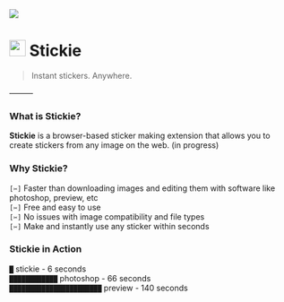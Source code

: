 <img src="https://cdn.discordapp.com/attachments/1096174778622148768/1096902070604411040/banner2Artboard_1.png">

# <img src="https://cdn.discordapp.com/attachments/1096174778622148768/1096888467331489853/stickie3.png" width="29px"> Stickie
> Instant stickers. Anywhere.
> 
———
### What is Stickie?

**Stickie** is a browser-based sticker making extension that allows you to create stickers from any image on the web.
(in progress)

### Why Stickie?
`[✂]` Faster than downloading images and editing them with software like photoshop, preview, etc  
`[✂]` Free and easy to use	  
`[✂]` No issues with image compatibility and file types		  
`[✂]` Make and instantly use any sticker within seconds  

### Stickie in Action
`█` stickie - 6 seconds  
`████████████` photoshop - 66 seconds	  		  
`███████████████████████` preview - 140 seconds  

	

